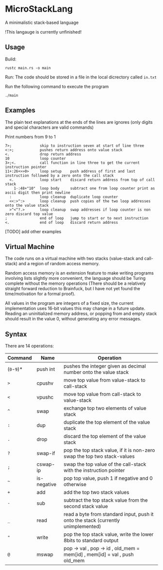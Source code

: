 # MicroStackLang
A minimalistic stack-based language

!This langauge is currently unfinished!

## Usage

Build:
```
rustc main.rs -o main
```

Run:
The code should be stored in a file in the local dicrectory called `in.txt`

Run the following command to execute the program
```
./main
```

## Examples
The plain text explanations at the ends of the lines are ignores (only digits and special characters are valid commands)

Print numbers from 9 to 1
```
7>;             skip to instruction seven at start of line three
<:>;            pushes return address onto value stack
<.              drop return address
10              loop counter
3>;<.           call function in line three to get the current instruction pointer
11+:26+>>0>     loop setup    push address of first and last instruction followed by a zero onto the call stack
  <.            loop start    discard return address from top of call stack
    1-:48+"10"  loop body     subtract one from loop counter print as ascii digit then print newline
  :             loop cleanup  duplicate loop counter
  <<:>^:>       loop cleanup  push copies of the two loop addresses onto the value stack
  >^<^?.>       loop cleanup  swap addresses if loop counter is non zero discard top value
;               end of loop   jump to start or to next instruction
<.              end of loop   discard return address
```

\[TODO\] add other examples

## Virtual Machine

The code runs on a virtual machine with two stacks (value-stack and call-stack) and a region of random access memory.

Random access memory is an extension feature to make writing programs involving lists slightly more convenient,
the language should be Turing complete without the memory operations (There should be a relatively straight forward reduction to Brainfuck, but I have not yet found the time/motivation for a formal proof).

All values in the program are integers of a fixed size, the current implementation uses 16-bit values this may change in a future update.
Reading an uninitialized memory address, or popping from and empty stack should result in the value 0, without generating any error messages.

## Syntax
There are 14 operations:

Command | Name | Operation
--- | --- | ---
(`0`-`9`)* | push int | pushes the integer given as decimal number onto the value stack
`>` | cpushv | move top value from value-stack to call-stack
`<` | vpushc | move top value from call-stack to value-stack
`^` | swap | exchange top two elements of value stack
`:` | dup | duplicate the top element of the value stack
`.` | drop | discard the top element of the value stack
`?` | swap-if | pop the top stack value, if it is non-zero swap the top two stack-values
`;` | cswap-ip | swap the top value of the call-stack with the instruction pointer
`~` | is-negative | pop top value, push 1 if negative and 0 otherwise
`+` | add | add the top two stack values
`-` | sub | subtract the top stack value from the second stack value
`_` | read | read a byte from standard input, push it onto the stack (currently unimplemented)
`"` | write | pop the top stack value, write the lower 8bits to standard output
`@` | mswap | pop -> val , pop -> id , old\_mem = mem\[id\] , mem\[id\] = val , push old\_mem
